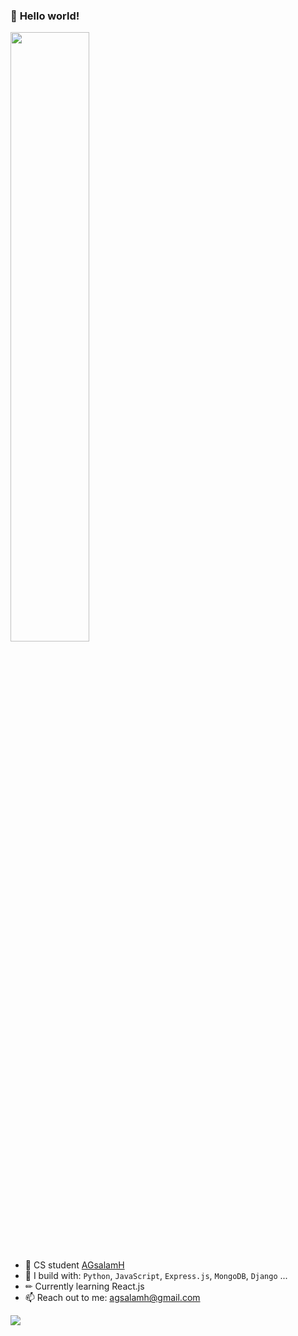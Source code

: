 ### 👋 **Hello world!** 
<div>
  <img src="https://media2.giphy.com/media/G3Hu8RMcnHZA2JK6x1/giphy.gif?cid=ecf05e47at8daz8ro4wpspchv2aakykyn5jw7vmyyzhq6jx2&rid=giphy.gif&ct=g" width=50%>
</div>


- 🏢 CS student [AGsalamH](https://www.linkedin.com/in/ahmed-gamal-94174b160/)
- 🧰 I build with: `Python`, `JavaScript`, `Express.js`, `MongoDB`, `Django` ...
- ✏ Currently learning React.js
- 📫 Reach out to me: agsalamh@gmail.com

[<img src="https://img.shields.io/badge/linkedin-%230077B5.svg?&style=for-the-badge&logo=linkedin&logoColor=white" />](https://www.linkedin.com/in/ahmed-gamal-94174b160/)
